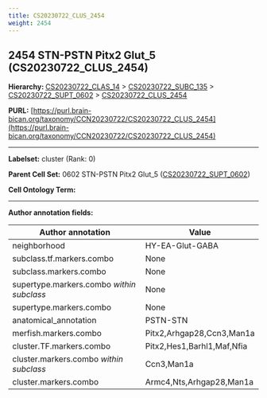 ```yaml
---
title: CS20230722_CLUS_2454
weight: 2454
---
```

## 2454 STN-PSTN Pitx2 Glut_5 (CS20230722_CLUS_2454)
<b>Hierarchy: </b>
[CS20230722_CLAS_14](../CS20230722_CLAS_14) >
[CS20230722_SUBC_135](../CS20230722_SUBC_135) >
[CS20230722_SUPT_0602](../CS20230722_SUPT_0602) >
[CS20230722_CLUS_2454](../CS20230722_CLUS_2454)

**PURL:** [https://purl.brain-bican.org/taxonomy/CCN20230722/CS20230722_CLUS_2454](https://purl.brain-bican.org/taxonomy/CCN20230722/CS20230722_CLUS_2454)

---


**Labelset:** cluster (Rank: 0)

**Parent Cell Set:** 0602 STN-PSTN Pitx2 Glut_5 ([CS20230722_SUPT_0602](../CS20230722_SUPT_0602))



**Cell Ontology Term:** 

[MARKER GENES.]: #


---

[TRANSFERRED ANNOTATIONS.]: #


[AUTHOR ANNOTATION FIELDS.]: #


**Author annotation fields:**

| Author annotation | Value |
|-------------------|-------|
|neighborhood|HY-EA-Glut-GABA|
|subclass.tf.markers.combo|None|
|subclass.markers.combo|None|
|supertype.markers.combo _within subclass_|None|
|supertype.markers.combo|None|
|anatomical_annotation|PSTN-STN|
|merfish.markers.combo|Pitx2,Arhgap28,Ccn3,Man1a|
|cluster.TF.markers.combo|Pitx2,Hes1,Barhl1,Maf,Nfia|
|cluster.markers.combo _within subclass_|Ccn3,Man1a|
|cluster.markers.combo|Armc4,Nts,Arhgap28,Man1a|
